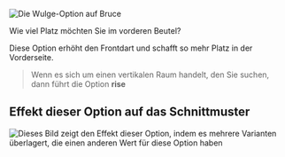 ![Die Wulge-Option auf Bruce](./bulge.svg)

Wie viel Platz möchten Sie im vorderen Beutel?

Diese Option erhöht den Frontdart und schafft so mehr Platz in der Vorderseite.

> Wenn es sich um einen vertikalen Raum handelt, den Sie suchen, dann führt die Option **rise**

## Effekt dieser Option auf das Schnittmuster

![Dieses Bild zeigt den Effekt dieser Option, indem es mehrere Varianten überlagert, die einen anderen Wert für diese Option haben](bruce_bulge_sample.svg "Effekt dieser Option auf das Schnittmuster")

